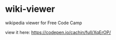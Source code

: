 # wiki-viewer
wikipedia viewer for Free Code Camp
 

view it here: https://codepen.io/cachin/full/XqErOP/
